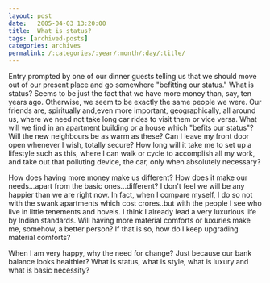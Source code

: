```yaml
---
layout: post
date:	2005-04-03 13:20:00
title:  What is status?
tags: [archived-posts]
categories: archives
permalink: /:categories/:year/:month/:day/:title/
---
```

Entry prompted by one of our dinner guests telling us that we should move out of our present place and go somewhere "befitting our status." What is status? Seems to be just the fact that we have more money than, say, ten years ago. Otherwise, we seem to be exactly the same people we were. Our friends are, spiritually and,even more important, geographically, all around us, where we need not take long car rides to visit them or vice versa. What will we find in an apartment building or a house which "befits our status"? Will the new neighbours be as warm as these? Can I leave my front door open whenever I wish, totally secure? How long will it take me to set up a lifestyle such as this, where I can walk or cycle to accomplish all my work, and take out that polluting device, the car, only when absolutely necessary? 

How does having more money make us different? How does it make our needs...apart from the basic ones...different? I don't feel we will be any happier than we are right now. In fact, when I compare myself, I do so not with the swank apartments which cost crores..but with the people I see who live in little tenements and hovels. I think I already lead a very luxurious life by Indian standards. Will having more material comforts or luxuries make me, somehow, a better person? If that is so, how do I keep upgrading material comforts?

When I am very happy, why the need for change? Just because our bank balance looks healthier? What is status, what is style, what is luxury and what is basic necessity?
